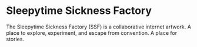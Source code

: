 # Sleepytime Sickness Factory #

The Sleepytime Sickness Factory (SSF) is a collaborative internet artwork. A place to explore, experiment, and escape from convention. A place for stories. 
